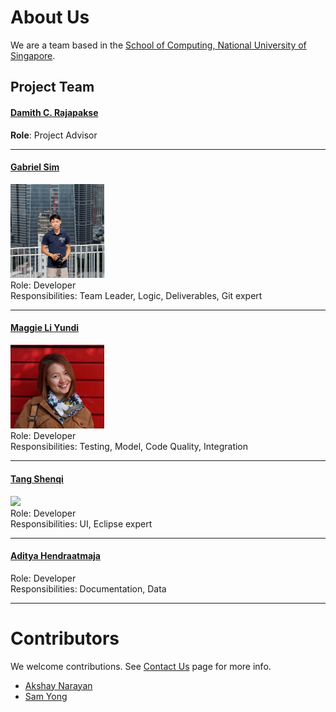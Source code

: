 # About Us

We are a team based in the [School of Computing, National University of Singapore](http://www.comp.nus.edu.sg).

## Project Team

#### [Damith C. Rajapakse](http://www.comp.nus.edu.sg/~damithch) <br>
**Role**: Project Advisor

-----

#### [Gabriel Sim](http://github.com/gabrielsim1993)
<img src="images/gabriel.jpg" width="150"><br>
Role: Developer <br>
Responsibilities: Team Leader, Logic, Deliverables, Git expert

-----

#### [Maggie Li Yundi](http://github.com/maggiemeow)
<img src="images/maggiemeow.png" width="150"><br>
Role: Developer <br>
Responsibilities: Testing, Model, Code Quality, Integration

-----

#### [Tang Shenqi](http://github.com/tangshenqi)
<img src="images/tangshenqi.jpg" width="150"><br>
Role: Developer <br>
Responsibilities: UI, Eclipse expert

-----

#### [Aditya Hendraatmaja](https://github.com/ahendraatmaja)
 Role: Developer <br>
 Responsibilities: Documentation, Data

 -----

# Contributors

We welcome contributions. See [Contact Us](ContactUs.md) page for more info.

* [Akshay Narayan](https://github.com/se-edu/addressbook-level4/pulls?q=is%3Apr+author%3Aokkhoy)
* [Sam Yong](https://github.com/se-edu/addressbook-level4/pulls?q=is%3Apr+author%3Amauris)
